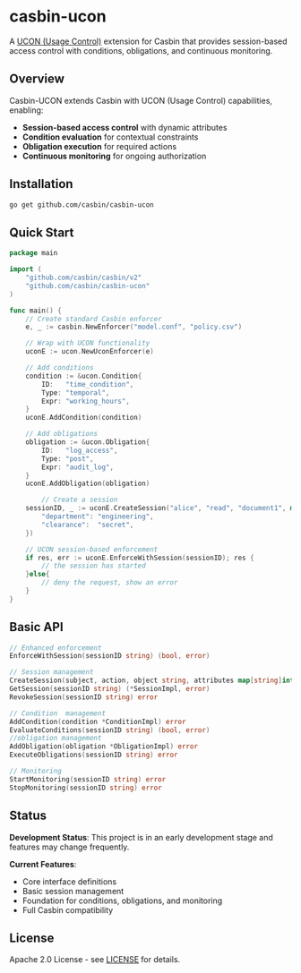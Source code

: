 # casbin-ucon

A [UCON (Usage Control)](https://dl.acm.org/doi/10.1145/984334.984339) extension for Casbin that provides session-based access control with conditions, obligations, and continuous monitoring.

## Overview

Casbin-UCON extends Casbin with UCON (Usage Control) capabilities, enabling:

- **Session-based access control** with dynamic attributes
- **Condition evaluation** for contextual constraints
- **Obligation execution** for required actions
- **Continuous monitoring** for ongoing authorization

## Installation

```bash
go get github.com/casbin/casbin-ucon
```

## Quick Start

```go
package main

import (
    "github.com/casbin/casbin/v2"
    "github.com/casbin/casbin-ucon"
)

func main() {
    // Create standard Casbin enforcer
    e, _ := casbin.NewEnforcer("model.conf", "policy.csv")

    // Wrap with UCON functionality
    uconE := ucon.NewUconEnforcer(e)

    // Add conditions
    condition := &ucon.Condition{
        ID:   "time_condition",
        Type: "temporal",
        Expr: "working_hours",
    }
    uconE.AddCondition(condition)

    // Add obligations
    obligation := &ucon.Obligation{
        ID:   "log_access",
        Type: "post",
        Expr: "audit_log",
    }
    uconE.AddObligation(obligation)

        // Create a session
    sessionID, _ := uconE.CreateSession("alice", "read", "document1", map[string]interface{}{
        "department": "engineering",
        "clearance":  "secret",
    })

    // UCON session-based enforcement
    if res, err := uconE.EnforceWithSession(sessionID); res {
        // the session has started
    }else{
        // deny the request, show an error
    }
}
```

## Basic API

```go
// Enhanced enforcement
EnforceWithSession(sessionID string) (bool, error)

// Session management
CreateSession(subject, action, object string, attributes map[string]interface{}) (string, error)
GetSession(sessionID string) (*SessionImpl, error)
RevokeSession(sessionID string) error

// Condition  management
AddCondition(condition *ConditionImpl) error
EvaluateConditions(sessionID string) (bool, error)
//obligation management
AddObligation(obligation *ObligationImpl) error
ExecuteObligations(sessionID string) error

// Monitoring
StartMonitoring(sessionID string) error
StopMonitoring(sessionID string) error
```

## Status

**Development Status**: This project is in an early development stage and features may change frequently.

**Current Features**:

- Core interface definitions
- Basic session management
- Foundation for conditions, obligations, and monitoring
- Full Casbin compatibility

## License

Apache 2.0 License - see [LICENSE](LICENSE) for details.
